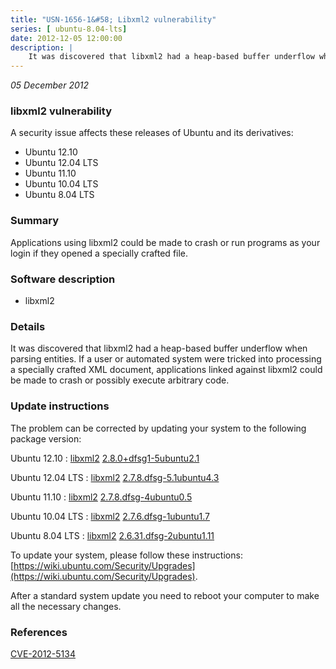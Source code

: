 ```yaml
---
title: "USN-1656-1&#58; Libxml2 vulnerability"
series: [ ubuntu-8.04-lts]
date: 2012-12-05 12:00:00
description: |
    It was discovered that libxml2 had a heap-based buffer underflow when parsing entities. If a user or automated system were tricked into processing a specially crafted XML document, applications linked against libxml2 could be made to crash or possibly execute arbitrary code. 
--- 
```

 
 

*05 December 2012*

### libxml2 vulnerability

A security issue affects these releases of Ubuntu and its derivatives:

* Ubuntu 12.10
* Ubuntu 12.04 LTS
* Ubuntu 11.10
* Ubuntu 10.04 LTS
* Ubuntu 8.04 LTS

### Summary

Applications using libxml2 could be made to crash or run programs as your login if they opened a specially crafted file.

### Software description

* libxml2 

### Details

It was discovered that libxml2 had a heap-based buffer underflow when parsing entities. If a user or automated system were tricked into processing a specially crafted XML document, applications linked against libxml2 could be made to crash or possibly execute arbitrary code. 

### Update instructions

The problem can be corrected by updating your system to the following package version:

Ubuntu 12.10
 : [libxml2](https://launchpad.net/ubuntu/+source/libxml2) <span> [2.8.0+dfsg1-5ubuntu2.1](https://launchpad.net/ubuntu/+source/libxml2/2.8.0+dfsg1-5ubuntu2.1) </span> 

Ubuntu 12.04 LTS
 : [libxml2](https://launchpad.net/ubuntu/+source/libxml2) <span> [2.7.8.dfsg-5.1ubuntu4.3](https://launchpad.net/ubuntu/+source/libxml2/2.7.8.dfsg-5.1ubuntu4.3) </span> 

Ubuntu 11.10
 : [libxml2](https://launchpad.net/ubuntu/+source/libxml2) <span> [2.7.8.dfsg-4ubuntu0.5](https://launchpad.net/ubuntu/+source/libxml2/2.7.8.dfsg-4ubuntu0.5) </span> 

Ubuntu 10.04 LTS
 : [libxml2](https://launchpad.net/ubuntu/+source/libxml2) <span> [2.7.6.dfsg-1ubuntu1.7](https://launchpad.net/ubuntu/+source/libxml2/2.7.6.dfsg-1ubuntu1.7) </span> 

Ubuntu 8.04 LTS
 : [libxml2](https://launchpad.net/ubuntu/+source/libxml2) <span> [2.6.31.dfsg-2ubuntu1.11](https://launchpad.net/ubuntu/+source/libxml2/2.6.31.dfsg-2ubuntu1.11) </span> 

To update your system, please follow these instructions: [https://wiki.ubuntu.com/Security/Upgrades](https://wiki.ubuntu.com/Security/Upgrades).

After a standard system update you need to reboot your computer to make all the necessary changes. 

### References

 
 [CVE-2012-5134](http://people.ubuntu.com/~ubuntu-security/cve/CVE-2012-5134)
 

